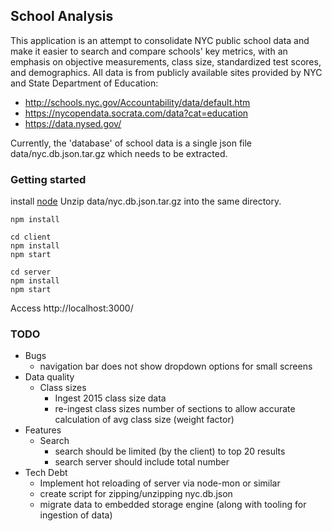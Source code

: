 ## School Analysis
This application is an attempt to consolidate NYC public school data and 
make it easier to search and compare schools' key metrics, with an emphasis
on objective measurements, class size, standardized test scores, and demographics. 
All data is from publicly available sites provided by NYC and State 
Department of Education:

* http://schools.nyc.gov/Accountability/data/default.htm
* https://nycopendata.socrata.com/data?cat=education
* https://data.nysed.gov/

Currently, the 'database' of school data is a single json file data/nyc.db.json.tar.gz which needs to be extracted. 

### Getting started
install [node](https://nodejs.org/en/download/)
Unzip data/nyc.db.json.tar.gz into the same directory.

```
npm install

cd client
npm install
npm start

cd server 
npm install
npm start
```

Access http://localhost:3000/

### TODO
* Bugs
    * navigation bar does not show dropdown options for small screens    
* Data quality
    * Class sizes
        * Ingest 2015 class size data
        * re-ingest class sizes number of sections to allow accurate calculation of avg class size (weight factor)
* Features
    * Search
        * search should be limited (by the client) to top 20 results
        * search server should include total number
* Tech Debt
    * Implement hot reloading of server via node-mon or similar
    * create script for zipping/unzipping nyc.db.json
    * migrate data to embedded storage engine (along with tooling for ingestion of data)

